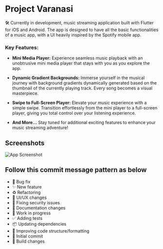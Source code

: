 # Project Varanasi
🛠️ Currently in development, music streaming application built with Flutter for iOS and Android. The app is designed to have all the basic functionalities of a music app, with a UI heavily inspired by the Spotify mobile app.

### Key Features:

- **Mini Media Player:** Experience seamless music playback with an unobtrusive mini media player that stays with you as you explore the app.

- **Dynamic Gradient Backgrounds:** Immerse yourself in the musical journey with background gradients dynamically generated based on the thumbnail of the currently playing track. Every song becomes a visual masterpiece.

- **Swipe to Full-Screen Player:** Elevate your music experience with a simple swipe. Transition effortlessly from the mini player to a full-screen player, giving you total control over your listening experience.

- **And More...** Stay tuned for additional exciting features to enhance your music streaming adventure!

## Screenshots

![App Screenshot](https://github.com/devaryakjha/varanasi_mobile_app/assets/99560530/fe3b7066-1b7b-4f27-98e0-a136a8d0c84b)

## Follow this commit message pattern as below

- 🐛 Bug fix
- ✨ New feature
- ♻️ Refactoring
- 💄 UI/UX changes
- 🚨 Fixing security issues
- 📝 Documentation changes
- 🚧 Work in progress
- ✅ Adding tests
- 📦 Updating dependencies
- 🎨 Improving code structure/formatting
- 🎉 Initial commit
- 👷 Build changes
